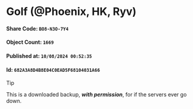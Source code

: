 # Golf (@Phoenix, HK, Ryv)

#### Share Code: ```BO8-N3O-7Y4```
#### Object Count: ```1669```
#### Published at: ```10/08/2024 00:52:35```
#### Id: ```682A3A8D4B8E04C0EAD5F68104031A66```

> [!TIP]
> This is a downloaded backup, ***with permission***, for if the servers ever go down.
